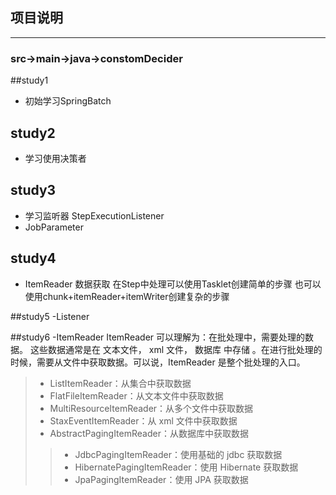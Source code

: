 ## **项目说明**


---

### src->main->java->constomDecider

##study1
- 初始学习SpringBatch 
 
## study2
-  学习使用决策者

## study3
- 学习监听器 StepExecutionListener
-  JobParameter

## study4
-  ItemReader 数据获取
在Step中处理可以使用Tasklet创建简单的步骤 也可以使用chunk+itemReader+itemWriter创建复杂的步骤

##study5
-Listener

##study6
-ItemReader
ItemReader 可以理解为：在批处理中，需要处理的数据。
这些数据通常是在 文本文件， xml 文件， 数据库 中存储
。在进行批处理的时候，需要从文件中获取数据。可以说，ItemReader 是整个批处理的入口。
> * ListItemReader：从集合中获取数据
> * FlatFileItemReader：从文本文件中获取数据
> * MultiResourceItemReader：从多个文件中获取数据
> * StaxEventItemReader：从 xml 文件中获取数据
> * AbstractPagingItemReader：从数据库中获取数据
 > > * JdbcPagingItemReader：使用基础的 jdbc 获取数据
 > > * HibernatePagingItemReader：使用 Hibernate 获取数据
 > > * JpaPagingItemReader：使用 JPA 获取数据




    

